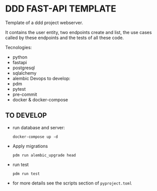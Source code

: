 # DDD FAST-API TEMPLATE

Template of a ddd project webserver.

It contains the user entity, two endpoints create and list, the use cases called by these endpoints and the tests of all these code.

Tecnologies:
* python
* fastapi
* postgresql
* sqlalchemy
* alembic
Devops to develop:
* pdm
* pytest
* pre-commit
* docker & docker-compose

## TO DEVELOP

- run database and server:

    `docker-compose up -d`

- Apply migrations

    `pdm run alembic_upgrade head`

- run test

    `pdm run test`

- for more details see the scripts section of `pyproject.toml`
